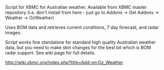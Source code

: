 Script for XBMC for Australian weather.  Available from XBMC master repository (i.e. don't install from here - just go to Addons -> Get Addons -> Weather -> OzWeather)

Uses BOM data and retrieves current conditions, 7 day forecast, and radar images.

Script works fine standalone for standard high quality Australian weather data, but you need to make skin changes for the best bit which is BOM radar support.  See wiki page for full details.

http://wiki.xbmc.org/index.php?title=Add-on:Oz_Weather

